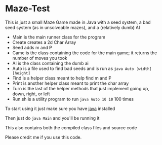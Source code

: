 # Maze-Test
This is just a small Maze Game made in Java with a seed system, a bad seed system (as in unsolveable mazes), and a (relatively dumb) AI
* Main is the main runner class for the program
* Create creates a 2d Char Array
* Seed adds m and P
* Game is the class containing the code for the main game; it returns the number of moves you took
* AI is the class containing the dumb ai
* Auto is a file used to find bad seeds and is run as `java Auto [width] [height]`
* Find is a helper class meant to help find m and P
* Print is another helper class meant to print the char array
* Turn is the last of the helper methods that just implement going up, down, right, or left
* Run.sh is a utility program to run `java Auto 10 10` 100 times

To start using it just make sure you have [java] installed

Then just do `java Main` and you'll be running it

This also contains both the compiled class files and source code

Please credit me if you use this code.

[java]: https://www.java.com/en/download/manual.jsp "Java Download Page"
